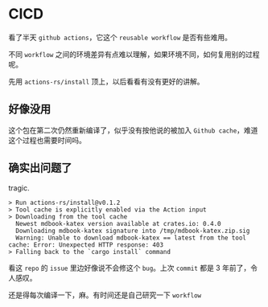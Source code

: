 # CICD

看了半天 `github actions`，它这个 `reusable workflow` 是否有些难用。

不同 `workflow` 之间的环境差异有点难以理解，如果环境不同，如何复用别的过程呢。

先用 `actions-rs/install` 顶上，以后看看有没有更好的讲解。

## 好像没用

这个包在第二次仍然重新编译了，似乎没有按他说的被加入 `Github cache`，难道这个过程也需要时间吗。

## 确实出问题了

tragic.

```console
> Run actions-rs/install@v0.1.2
> Tool cache is explicitly enabled via the Action input
> Downloading from the tool cache
  Newest mdbook-katex version available at crates.io: 0.4.0
  Downloading mdbook-katex signature into /tmp/mdbook-katex.zip.sig
  Warning: Unable to download mdbook-katex == latest from the tool cache: Error: Unexpected HTTP response: 403
> Falling back to the `cargo install` command
```

看这 `repo` 的 `issue` 里边好像说不会修这个 `bug`。上次 `commit` 都是 3 年前了，令人感叹。

还是得每次编译一下，麻。有时间还是自己研究一下 `workflow`
